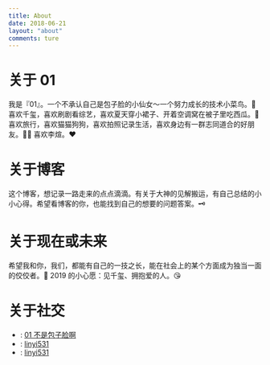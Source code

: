 ```yaml
---
title: About
date: 2018-06-21
layout: "about"
comments: ture
---
```


# 关于 01

我是『01』。一个不承认自己是包子脸的小仙女～一个努力成长的技术小菜鸟。🙈
喜欢千玺，喜欢刷剧看综艺，喜欢夏天穿小裙子、开着空调窝在被子里吃西瓜。🍉
喜欢旅行，喜欢猫猫狗狗，喜欢拍照记录生活，喜欢身边有一群志同道合的好朋友。👯‍♀️
喜欢李煊。❤️

# 关于博客

这个博客，想记录一路走来的点点滴滴。有关于大神的见解搬运，有自己总结的小小心得。希望看博客的你，也能找到自己的想要的问题答案。🗝

# 关于现在或未来

希望我和你，我们，都能有自己的一技之长，能在社会上的某个方面成为独当一面的佼佼者。🎉
2019 的小心愿：见千玺、拥抱爱的人。😘

# 关于社交

- <i class="fab fa-weibo"></i> : [01 不是包子脸啊](mailto:LOVER12161@163.com)
- <i class="fab fa-github"></i> : [linyi531](https://github.com/linyi531)
- <i class="fab fa-instagram"></i> : [linyi531](https://www.instagram.com/linyi531/)

<head> 
    <script defer src="https://use.fontawesome.com/releases/v5.0.13/js/all.js"></script> 
    <script defer src="https://use.fontawesome.com/releases/v5.0.13/js/v4-shims.js"></script> 
</head> 
<link rel="stylesheet" href="https://use.fontawesome.com/releases/v5.0.13/css/all.css">
